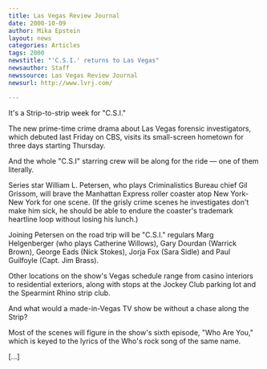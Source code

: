 ```yaml
---
title: Las Vegas Review Journal
date: 2000-10-09
author: Mika Epstein
layout: news
categories: Articles
tags: 2000
newstitle: "'C.S.I.' returns to Las Vegas"
newsauthor: Staff  
newssource: Las Vegas Review Journal  
newsurl: http://www.lvrj.com/  

---
```

It's a Strip-to-strip week for "C.S.I."

The new prime-time crime drama about Las Vegas forensic investigators, which debuted last Friday on CBS, visits its small-screen hometown for three days starting Thursday.

And the whole "C.S.I" starring crew will be along for the ride &#8212; one of them literally. 

Series star William L. Petersen, who plays Criminalistics Bureau chief Gil Grissom, will brave the Manhattan Express roller coaster atop New York-New York for one scene. (If the grisly crime scenes he investigates don't make him sick, he should be able to endure the coaster's trademark heartline loop without losing his lunch.) 

Joining Petersen on the road trip will be "C.S.I." regulars Marg Helgenberger (who plays Catherine Willows), Gary Dourdan (Warrick Brown), George Eads (Nick Stokes), Jorja Fox (Sara Sidle) and Paul Guilfoyle (Capt. Jim Brass). 

Other locations on the show's Vegas schedule range from casino interiors to residential exteriors, along with stops at the Jockey Club parking lot and the Spearmint Rhino strip club. 

And what would a made-in-Vegas TV show be without a chase along the Strip?

Most of the scenes will figure in the show's sixth episode, "Who Are You," which is keyed to the lyrics of the Who's rock song of the same name.

[...]  
